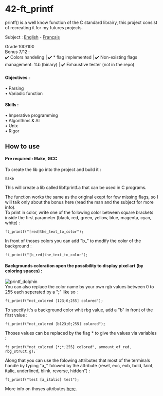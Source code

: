 # 42-ft_printf
printf() is a well know function of the C standard librairy, this project consist of recreating it for my futures projects.

Subject : [English](https://github.com/ssfar/42-Subjects.pdf/blob/master/ft_printf.en.pdf) - [Français](https://github.com/ssfar/42-Subjects.pdf/blob/master/ft_printf.fr.pdf)

Grade 100/100  
Bonus 7/12 :  
:heavy_check_mark: Colors handeling | :heavy_check_mark: * flag implemented | :heavy_check_mark: Non-existing flags management: %b (binary) | :heavy_check_mark: Exhaustive tester (not in the repo)
#### Objectives :
• Parsing   
• Variadic function   

#### Skills :
• Imperative programming   
• Algorithms & AI   
• Unix   
• Rigor   

## How to use

#### Pre required : Make, GCC

To create the lib go into the project and build it :   
```  
make
```
This will create a lib called libftprintf.a that can be used in C programs.

The function works the same as the original exept for few missing flags, so I will talk only about the bonus here (read the man and the subject for more info).  
To print in color, write one of the following color between square brackets inside the first parameter (black, red, green, yellow, blue, magenta, cyan, white) :
```  
ft_printf("[red]the_text_to_color");
```
In front of thoses colors you can add "b_" to modify the color of the background :
```  
ft_printf("[b_red]the_text_to_color");
```
#### Backgrounds coloration open the possibility to display pixel art (by coloring spaces) : 
![printf_dolphin](https://user-images.githubusercontent.com/45463065/86522592-abff6200-be60-11ea-8f21-eb7baa3bcfae.png)  
You can also replace the color name by your own rgb values between 0 to 255 each seperated by a ";" like so :
```  
ft_printf("not_colored [123;0;255] colored");
```
To specify it's a background color whit rbg value, add a "b" in front of the first value :
```  
ft_printf("not_colored [b123;0;255] colored");
```
Thoses values can be replaced by the flag * to give the values via variables :
```  
ft_printf("not_colored [*;*;255] colored", ammount_of_red, rbg_struct.g);
```
Along that you can use the folowing attributes that most of the terminals handle by typing "a_" folowed by the attribute (reset, eoc, eob, bold, faint, italic, underlined, blink, reverse, hidden") :
```  
ft_printf("test [a_italic] test");
```
More info on thoses attributes [here](https://en.wikipedia.org/wiki/ANSI_escape_code#SGR_parameters).
